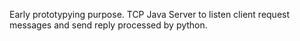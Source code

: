 Early prototypying purpose.
TCP Java Server to listen client request messages and send reply processed by python.
